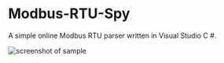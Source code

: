 # Modbus-RTU-Spy
A simple online Modbus RTU parser written in Visual Studio C #.

![screenshot of sample](./screen.png)
